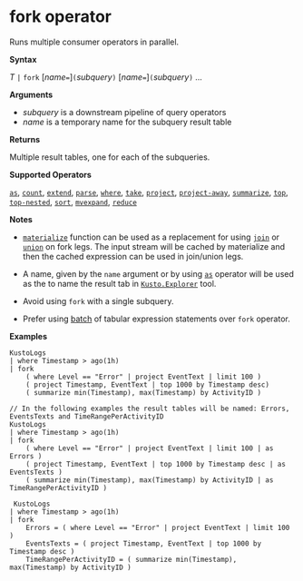 # fork operator

Runs multiple consumer operators in parallel.

**Syntax**

*T* `|` `fork` [*name*`=`]`(`*subquery*`)` [*name*`=`]`(`*subquery*`)` ...

**Arguments**

* *subquery* is a downstream pipeline of query operators
* *name* is a temporary name for the subquery result table

**Returns**

Multiple result tables, one for each of the subqueries.

**Supported Operators**

[`as`](asoperator.md), [`count`](countoperator.md), [`extend`](extendoperator.md), [`parse`](parseoperator.md), [`where`](whereoperator.md), [`take`](takeoperator.md), [`project`](projectoperator.md), [`project-away`](projectawayoperator.md), [`summarize`](summarizeoperator.md), [`top`](topoperator.md), [`top-nested`](topnestedoperator.md), [`sort`](sortoperator.md), [`mvexpand`](mvexpandoperator.md), [`reduce`](reduceoperator.md)

**Notes**

* [`materialize`](materializefunction.md) function can be used as a replacement for using [`join`](joinoperator.md) or [`union`](unionoperator.md) on fork legs.
The input stream will be cached by materialize and then the cached expression can be used in join/union legs.

* A name, given by the `name` argument or by using [`as`](asoperator.md) operator will be used as the to name the result tab in [`Kusto.Explorer`](https://kusdoc2.azurewebsites.net/docs/tools/tools_kusto_explorer.html) tool.

* Avoid using `fork` with a single subquery.

* Prefer using [batch](batches.md) of tabular expression statements over `fork` operator.

**Examples**

<!-- csl -->
```
KustoLogs
| where Timestamp > ago(1h)
| fork
    ( where Level == "Error" | project EventText | limit 100 )
    ( project Timestamp, EventText | top 1000 by Timestamp desc)
    ( summarize min(Timestamp), max(Timestamp) by ActivityID )
 
// In the following examples the result tables will be named: Errors, EventsTexts and TimeRangePerActivityID
KustoLogs
| where Timestamp > ago(1h)
| fork
    ( where Level == "Error" | project EventText | limit 100 | as Errors )
    ( project Timestamp, EventText | top 1000 by Timestamp desc | as EventsTexts )
    ( summarize min(Timestamp), max(Timestamp) by ActivityID | as TimeRangePerActivityID )
    
 KustoLogs
| where Timestamp > ago(1h)
| fork
    Errors = ( where Level == "Error" | project EventText | limit 100 )
    EventsTexts = ( project Timestamp, EventText | top 1000 by Timestamp desc )
    TimeRangePerActivityID = ( summarize min(Timestamp), max(Timestamp) by ActivityID )
```


